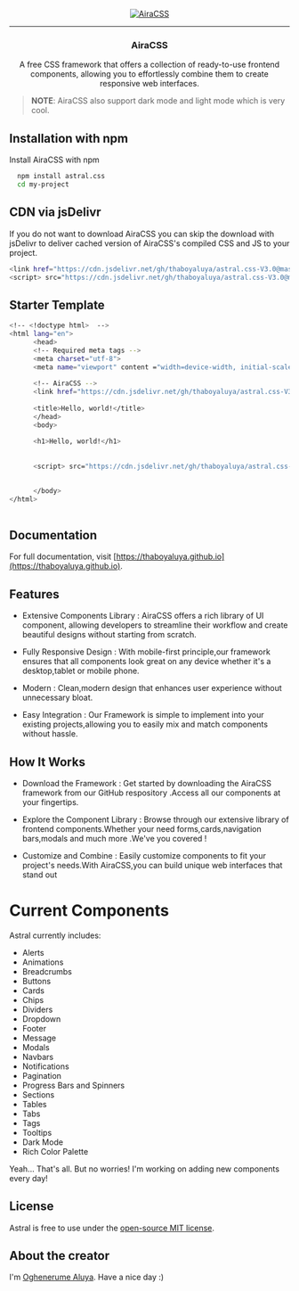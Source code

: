 <p align="center">
  <a href="https://thaboyaluya.github.io" target="_blank">
    <picture>
      <img alt="AiraCSS" src="https://cdn.jsdelivr.net/gh/thaboyaluya/thaboyaluya.github.io@master/favicon_package_v0.16/android-chrome-192x192.png">
    </picture>
  </a>
</p>

---

<h3 align="center">AiraCSS</h3>

<p align="center">
  A free CSS framework that offers a collection of ready-to-use frontend components, allowing you to effortlessly combine them to create responsive web interfaces.
</p>



>**NOTE**: AiraCSS also support dark mode and light mode which is very cool.


## Installation with npm

Install AiraCSS with npm

```bash
  npm install astral.css
  cd my-project
```

## CDN via jsDelivr

If you do not want to download AiraCSS you can skip the download with jsDelivr to deliver cached version of AiraCSS's compiled CSS and JS to your project.

```bash
<link href="https://cdn.jsdelivr.net/gh/thaboyaluya/astral.css-V3.0@master/css/astral.css-v3.0.min.css" rel="stylesheet" >
<script> src="https://cdn.jsdelivr.net/gh/thaboyaluya/astral.css-V3.0@master/js/astral-v3.0.min.js" ></script>
```


## Starter Template
```bash
<!-- <!doctype html>  -->
<html lang="en">
      <head>
      <!-- Required meta tags -->
      <meta charset="utf-8">
      <meta name="viewport" content ="width=device-width, initial-scale=1">
      
      <!-- AiraCSS -->
      <link href="https://cdn.jsdelivr.net/gh/thaboyaluya/astral.css-V3.0@master/css/astral.css-v3.0.min.css" rel="stylesheet" >
                  
      <title>Hello, world!</title>
      </head>
      <body>
      
      <h1>Hello, world!</h1>
                  
                  
      <script> src="https://cdn.jsdelivr.net/gh/thaboyaluya/astral.css-V3.0@master/js/astral-v3.0.min.js" ></script>
                  

      </body>
</html>
            

```


## Documentation

For full documentation, visit [https://thaboyaluya.github.io](https://thaboyaluya.github.io).





## Features

- Extensive Components Library : AiraCSS offers a rich library of UI component, allowing developers to streamline their workflow and create beautiful designs without starting from scratch.

- Fully Responsive Design : With mobile-first principle,our framework ensures that all components look great on any device whether it's a desktop,tablet or mobile phone.

- Modern : Clean,modern design that enhances user experience without unnecessary bloat.

- Easy Integration : Our Framework is simple to implement into your existing projects,allowing you to easily mix and match components without hassle.



## How It Works

- Download the Framework : Get started by downloading the AiraCSS framework from our GitHub respository .Access all our components at your fingertips.

- Explore the Component Library : Browse through our extensive library of frontend components.Whether your need forms,cards,navigation bars,modals and much more .We've you covered !

- Customize and Combine : Easily customize components to fit your project's needs.With AiraCSS,you can build unique web interfaces that stand out



# Current Components

Astral currently includes:

- Alerts
- Animations
- Breadcrumbs
- Buttons
- Cards
- Chips
- Dividers
- Dropdown
- Footer
- Message
- Modals
- Navbars
- Notifications
- Pagination
- Progress Bars and Spinners
- Sections
- Tables
- Tabs
- Tags
- Tooltips
- Dark Mode
- Rich Color Palette


Yeah... That's all. But no worries! I'm working on adding new components every day!



## License

Astral is free to use under the [open-source MIT license](https://github.com/thaboyaluya/AiraCSS-2.3.4/blob/master/LICENSE).

## About the creator

I'm [Oghenerume Aluya](https://instagram.com/joseph_aluya). Have a nice day :)
